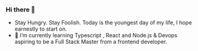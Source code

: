 ### Hi there 👋
-  Stay Hungry. Stay Foolish. Today is the youngest day of my life, I hope earnestly to start on.
- 🌱 I’m currently learning Typescript , React and Node.js & Devops  aspiring to be a Full Stack Master from a frontend developer.

